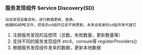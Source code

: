 ### 服务发现组件 Service Discovery(SD)
    动态发现采集目标，进行数据更新，替换。
    根据README文件，现有的sd组件应该不再更新，未来会有新的sd组件来代替它
    
    
1. 注册服务发现的监控项（总数，失败数量，更新数量等）
2. 支持不同的服务发现组件 etcd，consule等  registerProviders()
3. 根据服务发现组件发来的数据，更新本地数据





